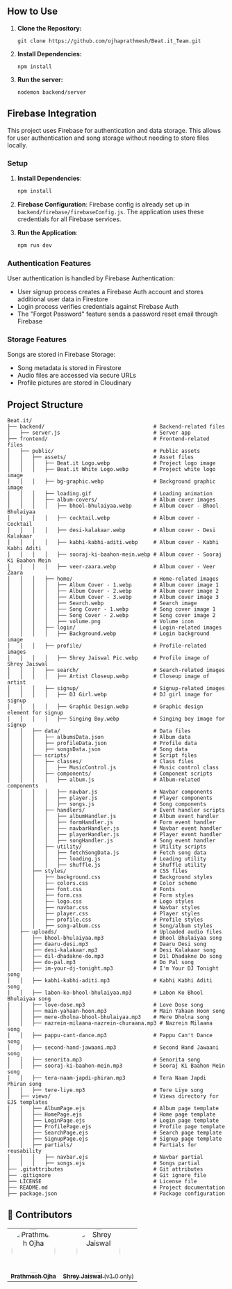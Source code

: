 ## How to Use
1. **Clone the Repository:**
   ```
   git clone https://github.com/ojhaprathmesh/Beat.it_Team.git
   ```
   
2. **Install Dependencies:**
   ```
   npm install
   ```
   
3. **Run the server:**
   ```
   nodemon backend/server
   ```

## Firebase Integration

This project uses Firebase for authentication and data storage. This allows for user authentication and song storage without needing to store files locally.

### Setup

1. **Install Dependencies**:
   ```bash
   npm install
   ```

2. **Firebase Configuration**:
   Firebase config is already set up in `backend/firebase/firebaseConfig.js`. The application uses these credentials for all Firebase services.

3. **Run the Application**:
   ```bash
   npm run dev
   ```

### Authentication Features

User authentication is handled by Firebase Authentication:
- User signup process creates a Firebase Auth account and stores additional user data in Firestore
- Login process verifies credentials against Firebase Auth
- The "Forgot Password" feature sends a password reset email through Firebase

### Storage Features

Songs are stored in Firebase Storage:
- Song metadata is stored in Firestore
- Audio files are accessed via secure URLs
- Profile pictures are stored in Cloudinary

## Project Structure

```plaintext
Beat.it/
├── backend/                                   # Backend-related files
│   ├── server.js                              # Server app
├── frontend/                                  # Frontend-related files
│   ├── public/                                # Public assets
│   │   ├── assets/                            # Asset files
│   │   │   ├── Beat.it Logo.webp              # Project logo image
│   │   │   ├── Beat.it White Logo.webp        # Project white logo image
│   │   │   ├── bg-graphic.webp                # Background graphic image
│   │   │   ├── loading.gif                    # Loading animation
│   │   │   ├── album-covers/                  # Album cover images
│   │   │   │   ├── bhool-bhulaiyaa.webp       # Album cover - Bhool Bhulaiyaa
│   │   │   │   ├── cocktail.webp              # Album cover - Cocktail
│   │   │   │   ├── desi-kalakaar.webp         # Album cover - Desi Kalakaar
│   │   │   │   ├── kabhi-kabhi-aditi.webp     # Album cover - Kabhi Kabhi Aditi
│   │   │   │   ├── sooraj-ki-baahon-mein.webp # Album cover - Sooraj Ki Baahon Mein
│   │   │   │   ├── veer-zaara.webp            # Album cover - Veer Zaara
│   │   │   ├── home/                          # Home-related images
│   │   │   │   ├── Album Cover - 1.webp       # Album cover image 1
│   │   │   │   ├── Album Cover - 2.webp       # Album cover image 2
│   │   │   │   ├── Album Cover - 3.webp       # Album cover image 3
│   │   │   │   ├── Search.webp                # Search image
│   │   │   │   ├── Song Cover - 1.webp        # Song cover image 1
│   │   │   │   ├── Song Cover - 2.webp        # Song cover image 2
│   │   │   │   ├── volume.png                 # Volume icon
│   │   │   ├── login/                         # Login-related images
│   │   │   │   ├── Background.webp            # Login background image
│   │   │   ├── profile/                       # Profile-related images
│   │   │   │   ├── Shrey Jaiswal Pic.webp     # Profile image of Shrey Jaiswal
│   │   │   ├── search/                        # Search-related images
│   │   │   │   ├── Artist Closeup.webp        # Closeup image of artist
│   │   │   ├── signup/                        # Signup-related images
│   │   │   │   ├── DJ Girl.webp               # DJ girl image for signup
│   │   │   │   ├── Graphic Design.webp        # Graphic design element for signup
│   │   │   │   ├── Singing Boy.webp           # Singing boy image for signup
│   │   ├── data/                              # Data files
│   │   │   ├── albumsData.json                # Album data
│   │   │   ├── profileData.json               # Profile data
│   │   │   ├── songsData.json                 # Song data
│   │   ├── scripts/                           # Script files
│   │   │   ├── classes/                       # Class files
│   │   │   │   ├── MusicControl.js            # Music control class
│   │   │   ├── components/                    # Component scripts
│   │   │   │   ├── album.js                   # Album-related components
│   │   │   │   ├── navbar.js                  # Navbar components
│   │   │   │   ├── player.js                  # Player components
│   │   │   │   ├── songs.js                   # Song components
│   │   │   ├── handlers/                      # Event handler scripts
│   │   │   │   ├── albumHandler.js            # Album event handler
│   │   │   │   ├── formHandler.js             # Form event handler
│   │   │   │   ├── navbarHandler.js           # Navbar event handler
│   │   │   │   ├── playerHandler.js           # Player event handler
│   │   │   │   ├── songHandler.js             # Song event handler
│   │   │   ├── utility/                       # Utility scripts
│   │   │   │   ├── fetchSongData.js           # Fetch song data
│   │   │   │   ├── loading.js                 # Loading utility
│   │   │   │   ├── shuffle.js                 # Shuffle utility
│   │   ├── styles/                            # CSS files
│   │   │   ├── background.css                 # Background styles
│   │   │   ├── colors.css                     # Color scheme
│   │   │   ├── font.css                       # Fonts
│   │   │   ├── form.css                       # Form styles
│   │   │   ├── logo.css                       # Logo styles
│   │   │   ├── navbar.css                     # Navbar styles
│   │   │   ├── player.css                     # Player styles
│   │   │   ├── profile.css                    # Profile styles
│   │   │   ├── song-album.css                 # Song/album styles
│   ├── uploads/                               # Uploaded audio files
│   │   ├── bhool-bhulaiyaa.mp3                # Bhool Bhulaiyaa song
│   │   ├── daaru-desi.mp3                     # Daaru Desi song
│   │   ├── desi-kalakaar.mp3                  # Desi Kalakaar song
│   │   ├── dil-dhadakne-do.mp3                # Dil Dhadakne Do song
│   │   ├── do-pal.mp3                         # Do Pal song
│   │   ├── im-your-dj-tonight.mp3             # I'm Your DJ Tonight song
│   │   ├── kabhi-kabhi-aditi.mp3              # Kabhi Kabhi Aditi song
│   │   ├── labon-ko-bhool-bhulaiyaa.mp3       # Labon Ko Bhool Bhulaiyaa song
│   │   ├── love-dose.mp3                      # Love Dose song
│   │   ├── main-yahaan-hoon.mp3               # Main Yahaan Hoon song
│   │   ├── mere-dholna-bhool-bhulaiyaa.mp3    # Mere Dholna song
│   │   ├── nazrein-milaana-nazrein-churaana.mp3 # Nazrein Milaana song
│   │   ├── pappu-cant-dance.mp3               # Pappu Can't Dance song
│   │   ├── second-hand-jawaani.mp3            # Second Hand Jawaani song
│   │   ├── senorita.mp3                       # Senorita song
│   │   ├── sooraj-ki-baahon-mein.mp3          # Sooraj Ki Baahon Mein song
│   │   ├── tera-naam-japdi-phiran.mp3         # Tera Naam Japdi Phiran song
│   │   ├── tere-liye.mp3                      # Tere Liye song
│   ├── views/                                 # Views directory for EJS templates
│   │   ├── AlbumPage.ejs                      # Album page template
│   │   ├── HomePage.ejs                       # Home page template
│   │   ├── LoginPage.ejs                      # Login page template
│   │   ├── ProfilePage.ejs                    # Profile page template
│   │   ├── SearchPage.ejs                     # Search page template
│   │   ├── SignupPage.ejs                     # Signup page template
│   │   ├── partials/                          # Partials for reusability
│   │   │   ├── navbar.ejs                     # Navbar partial
│   │   │   ├── songs.ejs                      # Songs partial
├── .gitattributes                             # Git attributes
├── .gitignore                                 # Git ignore file
├── LICENSE                                    # License file
├── README.md                                  # Project documentation
├── package.json                               # Package configuration
```

## 👥 Contributors

<table>
  <tr>
    <td align="center">
      <a href="https://github.com/ojhaprathmesh">
        <img src="https://github.com/ojhaprathmesh.png" width="100px;" style="border-radius: 50%;" alt="Prathmesh Ojha"/>
        <br />
        <sub><b>Prathmesh Ojha</b></sub>
      </a>
    </td>
    <td align="center">
      <a href="https://github.com/jaisw07">
        <img src="https://github.com/jaisw07.png" width="100px;" style="border-radius: 50%;" alt="Shrey Jaiswal"/>
        <br />
        <sub><b>Shrey Jaiswal</b> (v1.0 only)</sub>
      </a>
    </td>
  </tr>
</table>
